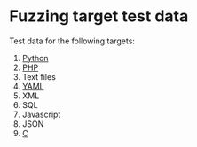 # Fuzzing target test data

Test data for the following targets: 
1. [Python](test%20files/python#readme)
2. [PHP](/test%20files/php/README.md)
3. Text files
4. [YAML](/test%20files/yaml/README.md)
5. XML
6. SQL
7. Javascript
8. JSON
9. [C](/test%20files/c/README.md)
